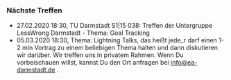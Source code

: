 ### Nächste Treffen

  * 27.02.2020 18:30, TU Darmstadt S1|15 038: Treffen der Untergruppe LessWrong Darmstadt - Thema: Goal Tracking
  * 05.03.2020 18:30, Thema: Lightning Talks, das heißt jede_r darf einen 1-2 min Vortrag zu einem beliebigen Thema halten und dann diskutieren wir darüber. Wir treffen uns in privatem Rahmen. Wenn Du vorbeischauen willst, kannst Du den Ort anfragen bei info@ea-darmstadt.de .
